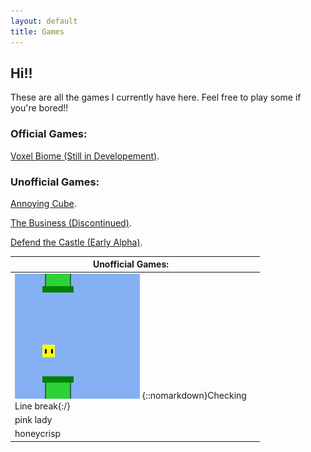 ```yaml
---
layout: default
title: Games
---
```


## **Hi!!** 

These are all the games I currently have here. Feel free to play some if you're bored!! 

### Official Games:

[Voxel Biome (Still in Developement)](./games/voxel-biome/index.html).

### Unofficial Games:

[Annoying Cube](./games/flying-cube/index.html).

[The Business (Discontinued)](./games/the-business-dev/index.html).

[Defend the Castle (Early Alpha)](./games/defend-the-castle/index.html).

| Unofficial Games: | |
|-------|--------|
| [![Click to play Annoying Cube!](/assets/PageImages/ThumbnailAnnoyingCubeNotScaled.jpg)](./games/flying-cube/index.html) {::nomarkdown}Checking <br> Line break{:/} |
| pink lady |
| honeycrisp |